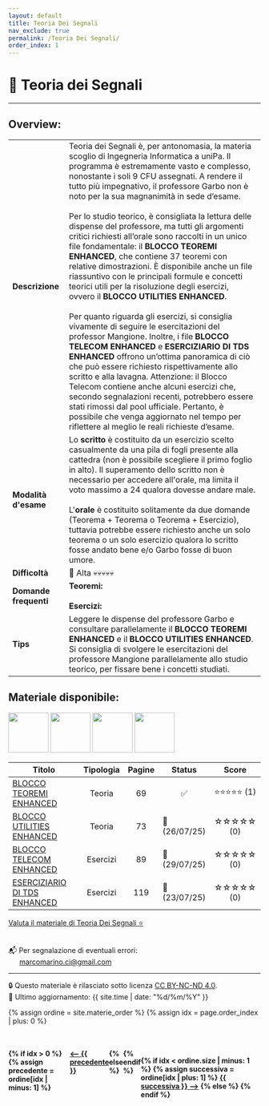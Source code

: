 ```yaml
---
layout: default
title: Teoria Dei Segnali
nav_exclude: true
permalink: /Teoria Dei Segnali/
order_index: 1
---
```


<script>
  document.addEventListener('DOMContentLoaded', () => {
    const btn = document.getElementById('theme-toggle');
    const saved = localStorage.getItem('theme');
    if (saved) {
      jtd.setTheme(saved);
      if (btn) btn.textContent = saved === 'dark' ? '☀️' : '🌙';
    }
    if (btn) {
      btn.addEventListener('click', () => {
        const curr = jtd.getTheme();
        const next = curr === 'dark' ? 'light' : 'dark';
        jtd.setTheme(next);
        localStorage.setItem('theme', next);
        btn.textContent = next === 'dark' ? '☀️' : '🌙';
      });
    }
  });
</script>

# 📘 Teoria dei Segnali  
---

## Overview:

<table>
  <tr>
    <td><strong>Descrizione</strong></td>
    <td>
      Teoria dei Segnali è, per antonomasia, la materia scoglio di Ingegneria Informatica a uniPa. Il programma è estremamente vasto e complesso, nonostante i soli 9 CFU assegnati. A rendere il tutto più impegnativo, il professore Garbo non è noto per la sua magnanimità in sede d’esame.
      <br><br>
      Per lo studio teorico, è consigliata la lettura delle dispense del professore, ma tutti gli argomenti critici richiesti all’orale sono raccolti in un unico file fondamentale: il <strong>BLOCCO TEOREMI ENHANCED</strong>, che contiene 37 teoremi con relative dimostrazioni. È disponibile anche un file riassuntivo con le principali formule e concetti teorici utili per la risoluzione degli esercizi, ovvero il <strong>BLOCCO UTILITIES ENHANCED</strong>.
      <br><br>
      Per quanto riguarda gli esercizi, si consiglia vivamente di seguire le esercitazioni del professor Mangione. Inoltre, i file <strong>BLOCCO TELECOM ENHANCED</strong> e <strong>ESERCIZIARIO DI TDS ENHANCED</strong> offrono un’ottima panoramica di ciò che può essere richiesto rispettivamente allo scritto e alla lavagna. Attenzione: il Blocco Telecom contiene anche alcuni esercizi che, secondo segnalazioni recenti, potrebbero essere stati rimossi dal pool ufficiale. Pertanto, è possibile che venga aggiornato nel tempo per riflettere al meglio le reali richieste d’esame.
    </td>
  </tr>
  <tr>
    <td><strong>Modalità d'esame</strong></td>
    <td>
      Lo <strong>scritto</strong> è costituito da un esercizio scelto casualmente da una pila di fogli presente alla cattedra (non è possibile scegliere il primo foglio in alto). Il superamento dello scritto non è necessario per accedere all'orale, ma limita il voto massimo a 24 qualora dovesse andare male. 
      <br><br>
      L'<strong>orale</strong> è costituito solitamente da due domande (Teorema + Teorema o Teorema + Esercizio), tuttavia potrebbe essere richiesto anche un solo teorema o un solo esercizio qualora lo scritto fosse andato bene e/o Garbo fosse di buon umore.
    </td>
  </tr>
  <tr>
    <td><strong>Difficoltà</strong></td>
    <td>🔺 Alta 💀💀💀💀💀</td>
  </tr>
  <tr>
    <td><strong>Domande frequenti</strong></td>
    <td><strong>Teoremi:</strong>
    <br><br>
      <strong>Esercizi:</strong>
    </td>
  </tr>
  <tr>
    <td><strong>Tips</strong></td>
    <td>Leggere le dispense del professore Garbo e consultare parallelamente il <strong>BLOCCO TEOREMI ENHANCED</strong> e il <strong>BLOCCO UTILITIES ENHANCED</strong>. Si consiglia di svolgere le esercitazioni del professore Mangione parallelamente allo studio teorico, per fissare bene i concetti studiati.</td>
  </tr>
</table>

## Materiale disponibile:

<img src="{{ '/assets/images/CopertinaBTE.png' | relative_url }}" width="80">
<img src="{{ '/assets/images/CopertinaBUE.png' | relative_url }}" width="80">
<img src="{{ '/assets/images/CopertinaBTELE.png' | relative_url }}" width="80">
<img src="{{ '/assets/images/CopertinaESER.png' | relative_url }}" width="80">

<table>
  <thead>
    <tr>
      <th style="width: 69%; text-align: center;">Titolo</th>
      <th style="width: 2%; text-align: center;">Tipologia</th>
      <th style="width: 2%; text-align: center;">Pagine</th>
      <th style="width: 2%; text-align: center;">Status</th>
      <th style="width: 25%; text-align: center;">Score</th>
    </tr>
  </thead>
  <tbody>
    <tr>
      <td>
        <a href="../Teoria Dei Segnali/BLOCCO TEOREMI ENHANCED.pdf" target="_blank">BLOCCO TEOREMI ENHANCED</a>
      </td>
      <td style="text-align: center;">Teoria</td>
      <td style="text-align: center;">69</td>
      <td style="text-align: center;">✅</td>
      <td style="text-align: center;">⭐⭐⭐⭐⭐ (1)</td>
    </tr>
    <tr>
      <td>
        <a href="../Teoria Dei Segnali/BLOCCO UTILITIES ENHANCED.pdf" target="_blank">BLOCCO UTILITIES ENHANCED</a>
      </td>
      <td style="text-align: center;">Teoria</td>
      <td style="text-align: center;">73</td>
      <td>🔄 (26/07/25)</td>
      <td style="text-align: center;">☆☆☆☆☆ (0)</td>
    </tr>
    <tr>
      <td>
        <a href="../Teoria Dei Segnali/BLOCCO TELECOM ENHANCED.pdf" target="_blank">BLOCCO TELECOM ENHANCED</a>
      </td>
      <td style="text-align: center;">Esercizi</td>
      <td style="text-align: center;">89</td>
      <td>🔄 (29/07/25)</td>
      <td style="text-align: center;">☆☆☆☆☆ (0)</td>
    </tr>
    <tr>
      <td>
        <a href="../Teoria Dei Segnali/ESERCIZIARIO DI TDS ENHANCED.pdf" target="_blank">ESERCIZIARIO DI TDS ENHANCED</a>
      </td>
      <td style="text-align: center;">Esercizi</td>
      <td style="text-align: center;">119</td>
      <td>🔄 (23/07/25)</td>
      <td style="text-align: center;">☆☆☆☆☆ (0)</td>
    </tr>
  </tbody>
</table>

<a href="https://docs.google.com/forms/d/e/1FAIpQLSdtodu3VPHwG825FNluwVazuPSc_mzX1lgQC1v22RndIOVhaQ/viewform" target="_blank" rel="noopener noreferrer">
  Valuta il materiale di Teoria Dei Segnali ⭐
</a> <br><br>

📬 Per segnalazione di eventuali errori:  
&emsp;&nbsp;&nbsp;[marcomarino.ci@gmail.com](mailto:marcomarino.ci@gmail.com)

---
🔒 Questo materiale è rilasciato sotto licenza [CC BY-NC-ND 4.0](https://creativecommons.org/licenses/by-nc-nd/4.0/).  
🔗 Ultimo aggiornamento: {{ site.time | date: "%d/%m/%Y" }}

{% assign ordine = site.materie_order %}
{% assign idx = page.order_index | plus: 0 %}

<div style="margin-top: 3rem; display: flex; justify-content: space-between; font-weight: bold;">
  {% if idx > 0 %}
    {% assign precedente = ordine[idx | minus: 1] %}
    <a href="/{{ precedente | replace: ' ', '%20' }}/">⟵ {{ precedente }}</a>
  {% else %}
    <span></span>
  {% endif %}

  {% if idx < ordine.size | minus: 1 %}
    {% assign successiva = ordine[idx | plus: 1] %}
    <a href="/{{ successiva | replace: ' ', '%20' }}/">{{ successiva }} ⟶</a>
  {% else %}
    <span></span>
  {% endif %}
</div>
